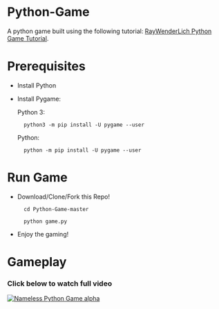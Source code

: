 # Python-Game
A python game built using the following tutorial: <a href="https://www.raywenderlich.com/24252/beginning-game-programming-for-teens-with-python" title="Python Game Tutorial" target="_blank">RayWenderLich Python Game Tutorial</a>.
 
# Prerequisites

* Install Python
* Install Pygame:

    Python 3:
    
        python3 -m pip install -U pygame --user
    
    Python: 
    
        python -m pip install -U pygame --user

# Run Game

* Download/Clone/Fork this Repo!
    
        cd Python-Game-master

        python game.py

* Enjoy the gaming!

# Gameplay

### Click below to watch full video

[![Nameless Python Game alpha](https://media.giphy.com/media/3miWwsuMZFdPQG1moU/giphy.gif)](http://www.youtube.com/watch?v=csoYfiCFju4?start=60)
